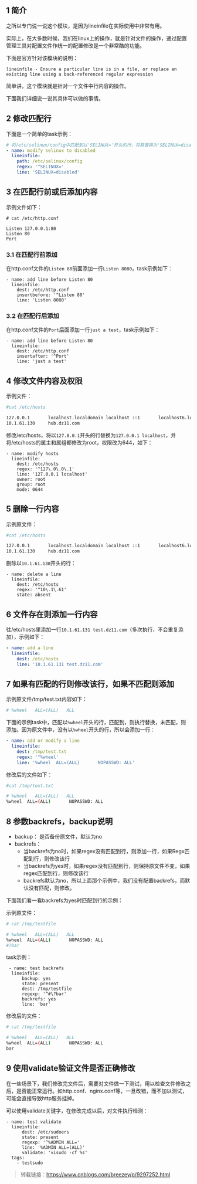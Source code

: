 ## 1 简介

之所以专门说一说这个模块，是因为lineinfile在实际使用中非常有用。

实际上，在大多数时候，我们在linux上的操作，就是针对文件的操作，通过配置管理工具对配置文件作统一的配置修改是一个非常酷的功能。

下面是官方针对该模块的说明：

```
lineinfile - Ensure a particular line is in a file, or replace an existing line using a back-referenced regular expression
```

简单讲，这个模块就是针对一个文件中行内容的操作。

下面我们详细说一说其具体可以做的事情。

## 2 修改匹配行

下面是一个简单的task示例：

```yaml
# 将/etc/selinux/config中匹配到以'SELINUX='开头的行，将其替换为'SELINUX=disabled'
- name: modify selinux to disabled
  lineinfile:
    path: /etc/selinux/config
    regex: '^SELINUX='
    line: 'SELINUX=disabled'
```

## 3 在匹配行前或后添加内容

示例文件如下：

```
# cat /etc/http.conf

Listen 127.0.0.1:80
Listen 80
Port
```

### 3.1 在匹配行前添加

在http.conf文件的`Listen 80`前面添加一行`Listen 8080`，task示例如下：

```
- name: add line before Listen 80
  lineinfile:
    dest: /etc/http.conf
    insertbefore: '^Listen 80'
    line: 'Listen 8080'
```

### 3.2 在匹配行后添加

在http.conf文件的`Port`后面添加一行`just a test`，task示例如下：

```
- name: add line before Listen 80
  lineinfile:
    dest: /etc/http.conf
    insertafter: '^Port'
    line: 'just a test'
```

## 4 修改文件内容及权限

示例文件：

```sh
#cat /etc/hosts

127.0.0.1       localhost.localdomain localhost ::1       localhost6.localdomain6 localhost6
10.1.61.130     hub.dz11.com
```

修改/etc/hosts，将以`127.0.0.1`开头的行替换为`127.0.0.1 localhost`，并将/etc/hosts的属主和属组都修改为root，权限改为644，如下：

```
- name: modify hosts
  lineinfile:
    dest: /etc/hosts
    regex: '^127\.0\.0\.1'
    line: '127.0.0.1 localhost'
    owner: root
    group: root
    mode: 0644
```

## 5 删除一行内容

示例原文件：

```sh
#cat /etc/hosts

127.0.0.1       localhost.localdomain localhost ::1       localhost6.localdomain6 localhost6
10.1.61.130     hub.dz11.com
```

删除以`10.1.61.130`开头的行：

```
- name: delete a line
  lineinfile:
    dest: /etc/hosts
    regex: '^10\.1\.61'
    state: absent
```

## 6 文件存在则添加一行内容

往/etc/hosts里添加一行`10.1.61.131 test.dz11.com`（多次执行，不会重复添加），示例如下：

```yaml
- name: add a line
  lineinfile:
    dest: /etc/hosts
    line: '10.1.61.131 test.dz11.com'
```

## 7 如果有匹配的行则修改该行，如果不匹配则添加

示例原文件/tmp/test.txt内容如下：

```sh
# %wheel   ALL=(ALL)   ALL
```

下面的示例task中，匹配以`%wheel`开头的行，匹配到，则执行替换，未匹配，则添加。因为原文件中，没有以`%wheel`开头的行，所以会添加一行：

```yaml
- name: add or modify a line
  lineinfile: 
    dest: /tmp/test.txt
    regex: '^%wheel'
    line: '%wheel  ALL=(ALL)       NOPASSWD: ALL'
```

修改后的文件如下：

```sh
#cat /tmp/text.txt

# %wheel   ALL=(ALL)   ALL
%wheel  ALL=(ALL)       NOPASSWD: ALL
```

## 8 参数backrefs，backup说明

- backup： 是否备份原文件，默认为no
- backrefs：
  - 当backrefs为no时，如果regex没有匹配到行，则添加一行，如果Regx匹配到行，则修改该行
  - 当backrefs为yes时，如果regex没有匹配到行，则保持原文件不变，如果regex匹配到行，则修改该行
  - backrefs默认为no，所以上面那个示例中，我们没有配置backrefs，而默认没有匹配，则修改。

下面我们看一看backrefs为yes时匹配到行的示例：

示例原文件：

```sh
# cat /tmp/testfile

# %wheel   ALL=(ALL)   ALL
%wheel  ALL=(ALL)       NOPASSWD: ALL
#?bar
```

task示例：

```
 - name: test backrefs
  lineinfile:
      backup: yes
      state: present
      dest: /tmp/testfile
      regexp: '^#\?bar'
      backrefs: yes
      line: 'bar'
```

修改后的文件：

```sh
# cat /tmp/testfile

# %wheel   ALL=(ALL)   ALL
%wheel  ALL=(ALL)       NOPASSWD: ALL
bar
```

## 9 使用validate验证文件是否正确修改

在一些场景下，我们修改完文件后，需要对文件做一下测试，用以检查文件修改之后，是否能正常运行。如http.conf、nginx.conf等，一旦改错，而不加以测试，可能会直接导致http服务挂掉。

可以使用validate关键字，在修改完成以后，对文件执行检测：

```
- name: test validate
  lineinfile:
      dest: /etc/sudoers
      state: present
      regexp: '^%ADMIN ALL='
      line: '%ADMIN ALL=(ALL)'
      validate: 'visudo -cf %s'
  tags:
    - testsudo
```

> 转载链接：https://www.cnblogs.com/breezey/p/9297252.html